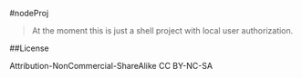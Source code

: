 #nodeProj
> At the moment this is just a shell project with local user authorization.

##License

Attribution-NonCommercial-ShareAlike
CC BY-NC-SA